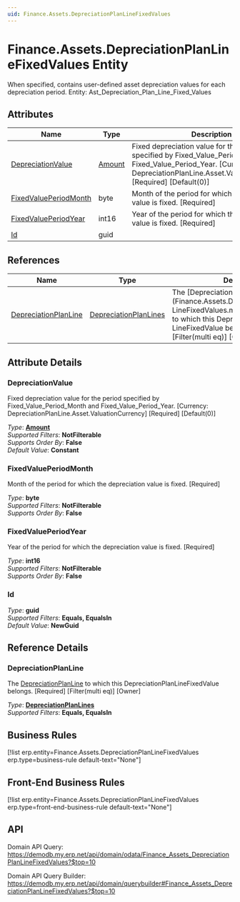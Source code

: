 ```yaml
---
uid: Finance.Assets.DepreciationPlanLineFixedValues
---
```

# Finance.Assets.DepreciationPlanLineFixedValues Entity

When specified, contains user-defined asset depreciation values for each depreciation period. Entity: Ast_Depreciation_Plan_Line_Fixed_Values

## Attributes

| Name | Type | Description |
| ---- | ---- | --- |
| [DepreciationValue](Finance.Assets.DepreciationPlanLineFixedValues.md#depreciationvalue) | [Amount](../data-types.md#amount) | Fixed depreciation value for the period specified by Fixed_Value_Period_Month and Fixed_Value_Period_Year. [Currency: DepreciationPlanLine.Asset.ValuationCurrency] [Required] [Default(0)] 
| [FixedValuePeriodMonth](Finance.Assets.DepreciationPlanLineFixedValues.md#fixedvalueperiodmonth) | byte | Month of the period for which the depreciation value is fixed. [Required] 
| [FixedValuePeriodYear](Finance.Assets.DepreciationPlanLineFixedValues.md#fixedvalueperiodyear) | int16 | Year of the period for which the depreciation value is fixed. [Required] 
| [Id](Finance.Assets.DepreciationPlanLineFixedValues.md#id) | guid |  

## References

| Name | Type | Description |
| ---- | ---- | --- |
| [DepreciationPlanLine](Finance.Assets.DepreciationPlanLineFixedValues.md#depreciationplanline) | [DepreciationPlanLines](Finance.Assets.DepreciationPlanLines.md) | The [DepreciationPlanLine](Finance.Assets.DepreciationPlan<br />LineFixedValues.md#depreciationplanline) to which this DepreciationPlan<br />LineFixedValue belongs. [Required] [Filter(multi eq)] [Owner] |


## Attribute Details

### DepreciationValue

Fixed depreciation value for the period specified by Fixed_Value_Period_Month and Fixed_Value_Period_Year. [Currency: DepreciationPlanLine.Asset.ValuationCurrency] [Required] [Default(0)]

_Type_: **[Amount](../data-types.md#amount)**  
_Supported Filters_: **NotFilterable**  
_Supports Order By_: **False**  
_Default Value_: **Constant**  

### FixedValuePeriodMonth

Month of the period for which the depreciation value is fixed. [Required]

_Type_: **byte**  
_Supported Filters_: **NotFilterable**  
_Supports Order By_: **False**  

### FixedValuePeriodYear

Year of the period for which the depreciation value is fixed. [Required]

_Type_: **int16**  
_Supported Filters_: **NotFilterable**  
_Supports Order By_: **False**  

### Id

_Type_: **guid**  
_Supported Filters_: **Equals, EqualsIn**  
_Default Value_: **NewGuid**  


## Reference Details

### DepreciationPlanLine

The [DepreciationPlanLine](Finance.Assets.DepreciationPlanLineFixedValues.md#depreciationplanline) to which this DepreciationPlanLineFixedValue belongs. [Required] [Filter(multi eq)] [Owner]

_Type_: **[DepreciationPlanLines](Finance.Assets.DepreciationPlanLines.md)**  
_Supported Filters_: **Equals, EqualsIn**  



## Business Rules

[!list erp.entity=Finance.Assets.DepreciationPlanLineFixedValues erp.type=business-rule default-text="None"]

## Front-End Business Rules

[!list erp.entity=Finance.Assets.DepreciationPlanLineFixedValues erp.type=front-end-business-rule default-text="None"]

## API

Domain API Query:
<https://demodb.my.erp.net/api/domain/odata/Finance_Assets_DepreciationPlanLineFixedValues?$top=10>

Domain API Query Builder:
<https://demodb.my.erp.net/api/domain/querybuilder#Finance_Assets_DepreciationPlanLineFixedValues?$top=10>

